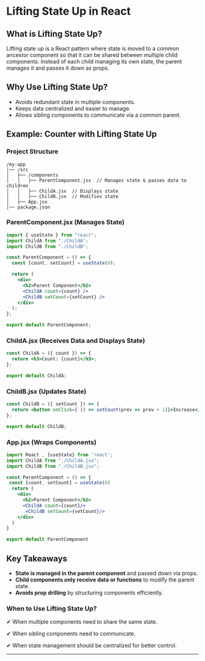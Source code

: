 # Lifting State Up in React

## What is Lifting State Up?
Lifting state up is a React pattern where state is moved to a common ancestor component so that it can be shared between multiple child components. Instead of each child managing its own state, the parent manages it and passes it down as props.

## Why Use Lifting State Up?
- Avoids redundant state in multiple components.
- Keeps data centralized and easier to manage.
- Allows sibling components to communicate via a common parent.

## Example: Counter with Lifting State Up
### **Project Structure**
```
/my-app
│── /src
│   ├── /components
│   │   ├── ParentComponent.jsx  // Manages state & passes data to children
│   │   ├── ChildA.jsx  // Displays state
│   │   ├── ChildB.jsx  // Modifies state
│   ├── App.jsx
│── package.json
```

### **ParentComponent.jsx (Manages State)**
```jsx
import { useState } from "react";
import ChildA from "./ChildA";
import ChildB from "./ChildB";

const ParentComponent = () => {
  const [count, setCount] = useState(0);

  return (
    <div>
      <h2>Parent Component</h2>
      <ChildA count={count} />
      <ChildB setCount={setCount} />
    </div>
  );
};

export default ParentComponent;
```

### **ChildA.jsx (Receives Data and Displays State)**
```jsx
const ChildA = ({ count }) => {
  return <h3>Count: {count}</h3>;
};

export default ChildA;
```

### **ChildB.jsx (Updates State)**
```jsx
const ChildB = ({ setCount }) => {
  return <button onClick={ () => setCount(prev => prev + 1)}>Increase</button>;
};

export default ChildB;
```

### **App.jsx (Wraps Components)**
```jsx
import React , {useState} from 'react';
import ChildA from "./ChildA.jsx";
import ChildB from "./ChildB.jsx";

const ParentComponent = () => {
 const [count, setCount] = useState(0)
  return (
    <div>
      <h2>Parent Component</h2>
      <ChildA count={count}/>
       <ChildB setCount={setCount}/>
    </div>
  )
}

export default ParentComponent
```

## Key Takeaways
- **State is managed in the parent component** and passed down via props.
- **Child components only receive data or functions** to modify the parent state.
- **Avoids prop drilling** by structuring components efficiently.

### When to Use Lifting State Up?
✔ When multiple components need to share the same state.

✔ When sibling components need to communicate.

✔ When state management should be centralized for better control.

---